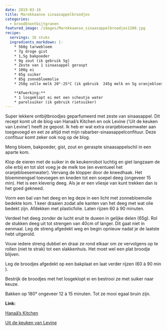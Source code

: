 ```yaml
---
date: 2019-03-16
title: Marokkaanse sinaasappelbroodjes
categories:
  - broodEnontbijtgranen
featured_image: /images/Marokkaanse_sinaasappelbroodjes1200.jpg
recipe:
  servings: 16 stuks
  ingredients_markdown: |-
    * 560g tarwebloem    * 7g droge gist    * 1,5g bakpoeder    * 9g zout (ik gebruik 5g)    * Zeste van 1 sinaasappel geraspt    * 100g ei    * 65g suiker    * 85g zonnebloemolie    * 250g volle melk 20°-25°C (ik gebruik  245g melk en 5g oranjebloesemwater)    **Afwerking:**     * 1 losgeklopt ei met een scheutje water    * parelsuiker (ik gebruik rietsuiker)
---
```

Super lekkere ontbijtbroodjes geparfumeerd met zeste van sinaasappel.
Dit recept komt uit de blog van Hanaâ’s Kitchen en ook Levine ('Uit de keuken van Levine') heeft ze gepost.
Ik heb er wat extra oranjebloesemwater aan toegevoegd en eet ze altijd met mijn rabarber-sinaasappelconfituur.
Deze confituur komt zeker ook nog op de blog.

<!--more-->

Meng  bloem, bakpoeder, gist, zout en geraspte sinaasappelschil in een aparte kom.Klop de eieren met de suiker in de keukenrobot luchtig en giet langzaam de olie erbij  en tot slot voeg je de melk toe (en eventueel het oranjebloesemwater).Vervang de klopper door de kneedhaak. Het bloemmengsel toevoegen en kneden tot een soepel deeg (ongeveer 15 min).Het is een kleverig deeg. Als je er een vliesje van kunt trekken dan is het goed gekneed.Vorm een bal van het deeg en leg deze in een licht met zonnebloemolie bedekte kom. 1 keer draaien zodat alle kanten van het deeg met wat olie bedekt zijn. Afdekken met plasticfolie. Laten rijzen 60 à 90 minuten.Verdeel het deeg zonder de lucht eruit te duwen in gelijke delen (65g).Rol de stukken deeg uit tot strengen van 40cm of langer. Dit gaat niet in eenmaal.Leg de streng afgedekt weg en begin opnieuw nadat je de laatste hebt uitgerold.Vouw iedere streng dubbel en draai ze rond elkaar om ze vervolgens op te rollen (niet te strak) tot een slakkenhuis. Het moet wel een plat broodje blijven.Leg de broodjes afgedekt op een bakplaat en laat verder rijzen (60 à 90 min ).Bestrijk de broodjes met het losgeklopt ei en  bestrooi  ze met suiker naar keuze.Bakken op 180° ongeveer 12 à 15 minuten. Tot ze mooi egaal bruin zijn.

**Link:**


[Hanaâ’s Kitchen](http://hanaaskitchen.blogspot.com)

[Uit de keuken van Levine](https://uitdekeukenvanarden.blogspot.com)
